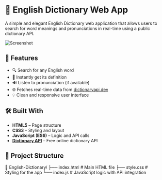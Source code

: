 # 🧠 English Dictionary Web App

A simple and elegant English Dictionary web application that allows users to search for word meanings and pronunciations in real-time using a public dictionary API.

![Screenshot](screenshot.png) <!-- You can replace or remove this if no screenshot -->

## 🚀 Features

- 🔍 Search for any English word
- 📖 Instantly get its definition
- 🔊 Listen to pronunciation (if available)
- 🌐 Fetches real-time data from [dictionaryapi.dev](https://dictionaryapi.dev/)
- 💡 Clean and responsive user interface

## 🛠️ Built With

- **HTML5** – Page structure
- **CSS3** – Styling and layout
- **JavaScript (ES6)** – Logic and API calls
- **[Dictionary API](https://dictionaryapi.dev/)** – Free online dictionary API

## 📂 Project Structure

📁 English-Dictionary/
├── index.html # Main HTML file
├── style.css # Styling for the app
└── index.js # JavaScript logic with API integration
